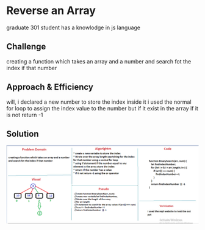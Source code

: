 # Reverse an Array
<!-- Short summary or background information -->
graduate 301 student has a knowlodge in js language
## Challenge
<!-- Description of the challenge -->
creating a function which takes an array and a number and search fot the index if that number
## Approach & Efficiency
<!-- What approach did you take? Why? What is the Big O space/time for this approach? -->
will, i declared a new number to store the index inside it
 i used the normal for loop to assign the index value  to the number but if it exist in the array if it is not return -1

## Solution
<!-- Embedded whiteboard image -->
![array-reverse](../assets/array-binary-search.png)


